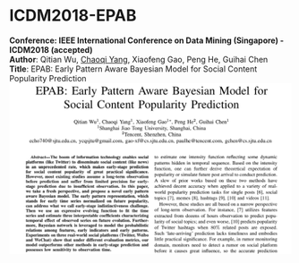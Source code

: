 # ICDM2018-EPAB
<strong>Conference: IEEE International Conference on Data Mining (Singapore) - ICDM2018 (accepted)</strong><br>
<strong>Author</strong>: Qitian Wu, <a href="http://chaoqiyang.com">Chaoqi Yang</a>, Xiaofeng Gao, Peng He, Guihai Chen<br>
<strong>Title</strong>: EPAB: Early Pattern Aware Bayesian Model for Social Content Popularity Prediction<br>
<img src="ICDM_cover.png">
